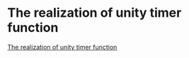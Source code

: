 # The realization of unity timer function
[The realization of unity timer function](https://aiwithcloud.com/2022/09/19/the_realization_of_unity_timer_function/)
